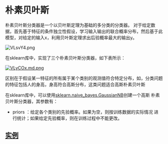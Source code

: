 # 朴素贝叶斯

朴素贝叶斯分类器是一个以贝叶斯定理为基础的多分类的分类器。 对于给定数据，首先基于特征的条件独立性假设，学习输入输出的联合概率分布，然后基于此模型，对给定的输入x，利用贝叶斯定理求出后验概率最大的输出y。

![VLsvY4.png](https://s2.ax1x.com/2019/06/18/VLsvY4.png)

在sklearn库中，实现了三个朴素贝叶斯分类器，如下表所示： 

[![VLyCOx.md.png](https://s2.ax1x.com/2019/06/18/VLyCOx.md.png)](https://imgchr.com/i/VLyCOx)

区别在于假设某一特征的所有属于某个类别的观测值符合特定分布，如，分类问题的特征包括人的身高，身高符合高斯分布，这类问题适合高斯朴素贝叶斯

在sklearn库中，可以使用[sklearn.naive_bayes.GaussianNB](https://scikit-learn.org/stable/modules/generated/sklearn.naive_bayes.GaussianNB.html)创建一个高斯 朴素贝叶斯分类器，其参数有：

- priors ：给定各个类别的先验概率。如果为空，则按训练数据的实际情况 进行统计；如果给定先验概率，则在训练过程中不能更改。


## [实例](https://github.com/liangzechao/PythonSklearnML/blob/master/2.分类/2.3朴素贝叶斯/BayesClassifier.py)